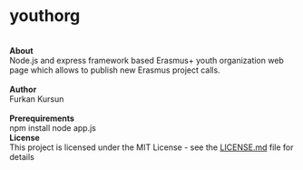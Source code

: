 # youthorg
</br>
  <strong>About</strong></br>
  Node.js and express framework based Erasmus+ youth organization web page which allows to publish new Erasmus project calls.</br></br>
  <strong>Author</strong></br>
  Furkan Kursun</br></br>
  <strong>Prerequirements</strong></br>
  npm install
  node app.js</br>
  <strong>License</strong></br>
  This project is licensed under the MIT License - see the <a href="https://gist.github.com/PurpleBooth/LICENSE.md">LICENSE.md</a> file for details
  
